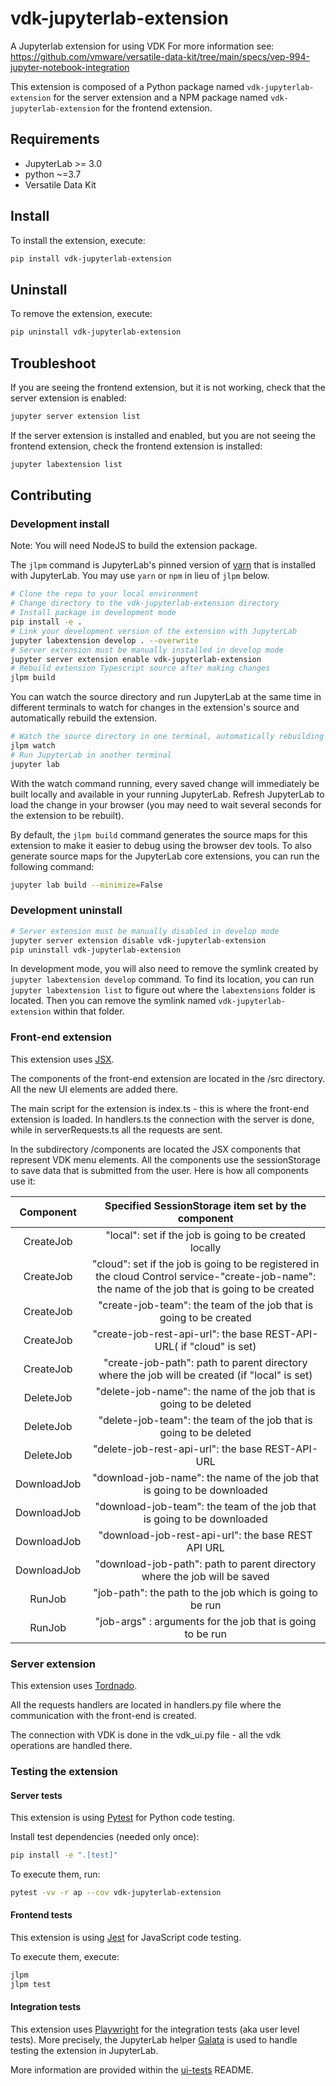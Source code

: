 # vdk-jupyterlab-extension

A Jupyterlab extension for using VDK
For more information see: https://github.com/vmware/versatile-data-kit/tree/main/specs/vep-994-jupyter-notebook-integration

This extension is composed of a Python package named `vdk-jupyterlab-extension`
for the server extension and a NPM package named `vdk-jupyterlab-extension`
for the frontend extension.

## Requirements

- JupyterLab >= 3.0
- python ~=3.7
- Versatile Data Kit

## Install

To install the extension, execute:

```bash
pip install vdk-jupyterlab-extension
```

## Uninstall

To remove the extension, execute:

```bash
pip uninstall vdk-jupyterlab-extension
```

## Troubleshoot

If you are seeing the frontend extension, but it is not working, check
that the server extension is enabled:

```bash
jupyter server extension list
```

If the server extension is installed and enabled, but you are not seeing
the frontend extension, check the frontend extension is installed:

```bash
jupyter labextension list
```

## Contributing

### Development install

Note: You will need NodeJS to build the extension package.

The `jlpm` command is JupyterLab's pinned version of
[yarn](https://yarnpkg.com/) that is installed with JupyterLab. You may use
`yarn` or `npm` in lieu of `jlpm` below.

```bash
# Clone the repo to your local environment
# Change directory to the vdk-jupyterlab-extension directory
# Install package in development mode
pip install -e .
# Link your development version of the extension with JupyterLab
jupyter labextension develop . --overwrite
# Server extension must be manually installed in develop mode
jupyter server extension enable vdk-jupyterlab-extension
# Rebuild extension Typescript source after making changes
jlpm build
```

You can watch the source directory and run JupyterLab at the same time in different terminals to watch for changes in the extension's source and automatically rebuild the extension.

```bash
# Watch the source directory in one terminal, automatically rebuilding when needed
jlpm watch
# Run JupyterLab in another terminal
jupyter lab
```

With the watch command running, every saved change will immediately be built locally and available in your running JupyterLab. Refresh JupyterLab to load the change in your browser (you may need to wait several seconds for the extension to be rebuilt).

By default, the `jlpm build` command generates the source maps for this extension to make it easier to debug using the browser dev tools. To also generate source maps for the JupyterLab core extensions, you can run the following command:

```bash
jupyter lab build --minimize=False
```

### Development uninstall

```bash
# Server extension must be manually disabled in develop mode
jupyter server extension disable vdk-jupyterlab-extension
pip uninstall vdk-jupyterlab-extension
```

In development mode, you will also need to remove the symlink created by `jupyter labextension develop`
command. To find its location, you can run `jupyter labextension list` to figure out where the `labextensions`
folder is located. Then you can remove the symlink named `vdk-jupyterlab-extension` within that folder.

### Front-end extension
This extension uses [JSX](https://reactjs.org/docs/introducing-jsx.html).

The components of the front-end extension are located in the /src directory. All the new UI elements are added there.

The main script for the extension is index.ts - this is where the front-end extension is loaded.
In handlers.ts the connection with the server is done, while in serverRequests.ts all the requests are sent.

In the subdirectory /components are located the JSX components that represent VDK menu elements.
All the components use the sessionStorage to save data that is submitted from the user.
Here is how all components use it:

|  Component  |                                                Specified SessionStorage item set by the component                                                 |
|:-----------:|:-------------------------------------------------------------------------------------------------------------------------------------------------:|
|  CreateJob  |                                              "local": set if the job is going to be  created locally                                              |
|  CreateJob  | "cloud": set if the job is going to be registered in the cloud Control service-"create-job-name": the name of the job that is going to be created |
|  CreateJob  |                                        "create-job-team": the team of the job that is going to be created                                         |
|  CreateJob  |                                       "create-job-rest-api-url": the base REST-API-URL( if "cloud" is set)                                        |
|  CreateJob  |                           "create-job-path": path to parent directory where the job will be created (if "local" is set)                           |
|  DeleteJob  |                                        "delete-job-name": the name of the job that is going to be deleted                                         |
|  DeleteJob  |                                        "delete-job-team": the team of the job that is going to be deleted                                         |
|  DeleteJob  |                                                 "delete-job-rest-api-url": the base REST-API-URL                                                  |
| DownloadJob |                                      "download-job-name": the name of the job that is going to be downloaded                                      |
| DownloadJob |                                      "download-job-team": the team of the job that is going to be downloaded                                      |
| DownloadJob |                                                "download-job-rest-api-url": the base REST API URL                                                 |
| DownloadJob |                                     "download-job-path": path to parent directory where the job will be saved                                     |
|   RunJob    |                                             "job-path": the path to the job which is going to be run                                              |
|   RunJob    |                                            "job-args" : arguments for the job that is going to be run                                             |


### Server extension
This extension uses [Tordnado](https://www.tornadoweb.org/en/stable/).

 All the requests handlers are located in handlers.py file where the communication with the front-end is created.

The connection with VDK is done in the vdk_ui.py file - all the vdk operations are handled there.

### Testing the extension

#### Server tests

This extension is using [Pytest](https://docs.pytest.org/) for Python code testing.

Install test dependencies (needed only once):

```sh
pip install -e ".[test]"
```

To execute them, run:

```sh
pytest -vv -r ap --cov vdk-jupyterlab-extension
```

#### Frontend tests

This extension is using [Jest](https://jestjs.io/) for JavaScript code testing.

To execute them, execute:

```sh
jlpm
jlpm test
```

#### Integration tests

This extension uses [Playwright](https://playwright.dev/docs/intro/) for the integration tests (aka user level tests).
More precisely, the JupyterLab helper [Galata](https://github.com/jupyterlab/jupyterlab/tree/master/galata) is used to handle testing the extension in JupyterLab.

More information are provided within the [ui-tests](./ui-tests/README.md) README.
